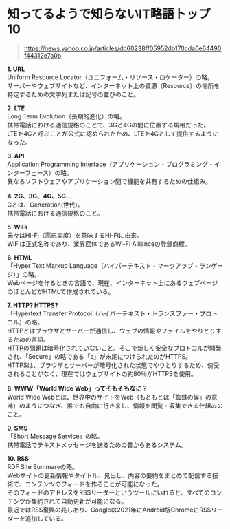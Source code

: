 # 知ってるようで知らないIT略語トップ10  
> https://news.yahoo.co.jp/articles/dc60238ff05952db170cda0e64490f44312e7a0b  

**1. URL**  
Uniform Resource Locator（ユニフォーム・リソース・ロケーター）の略。  
サーバーやウェブサイトなど、インターネット上の資源（Resource）の場所を特定するための文字列または記号の並びのこと。  

**2. LTE**  
Long Term Evolution（長期的進化）の略。  
携帯電話における通信規格のことで、3Gと4Gの間に位置する規格だった。  
LTEを4Gと呼ぶことが公式に認められたため、LTEを4Gとして提供するようになった。  

**3. API**  
Application Programming Interface（アプリケーション・プログラミング・インターフェース）の略。  
異なるソフトウェアやアプリケーション間で機能を共有するための仕組み。  

**4. 2G、3G、4G、5G…**  
Gとは、Generation(世代)。  
携帯電話における通信規格のこと。  

**5. WiFi**  
元々はHi-Fi（高忠実度）を意味するHi-Fiに由来。  
WiFiは正式名称であり、業界団体であるWi-Fi Allianceの登録商標。  

**6. HTML**  
「Hyper Text Markup Language（ハイパーテキスト・マークアップ・ランゲージ）」の略。  
Webページを作るときの言語で、現在、インターネット上にあるウェブページのほとんどがHTMLで作成されている。  

**7. HTTP? HTTPS?**  
「Hypertext Transfer Protocol（ハイパーテキスト・トランスファー・プロトコル）の略。  
HTTPとはブラウザとサーバーが通信し、ウェブの情報やファイルをやりとりするための言語。  
HTTPの問題は暗号化されていないこと。そこで新しく安全なプロトコルが開発され、「Secure」の略である「s」が末尾につけられたのがHTTPS。  
HTTPSは、ブラウザとサーバーが暗号化された状態でやりとりするため、傍受されることがなく、現在ではウェブサイトの約80％がHTTPSを使用。  

**8. WWW「World Wide Web」ってそもそもなに？**  
World Wide Webとは、世界中のサイトをWeb（もともとは「蜘蛛の巣」の意味）のようにつなぎ、誰でも自由に行き来し、情報を閲覧・収集できる仕組みのこと。  

**9. SMS**  
「Short Message Service」の略。  
携帯電話でテキストメッセージを送るための昔からあるシステム。

**10. RSS**  
RDF Site Summaryの略。  
Webサイトの更新情報やタイトル、見出し、内容の要約をまとめて配信する技術で、コンテンツのフィードを作ることが可能になった。  
そのフィードのアドレスをRSSリーダーというツールにいれると、すべてのコンテンツが集約されて自動更新が可能になる。  
最近ではRSS復興の兆しあり、Googleは2021年にAndroid版ChromeにRSSリーダーを追加している。  
